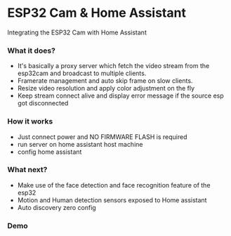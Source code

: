 # ESP32 Cam & Home Assistant
Integrating the ESP32 Cam with Home Assistant

### What it does?
- It's basically a proxy server which fetch the video stream from the esp32cam and broadcast to multiple clients. 
- Framerate management and auto skip frame on slow clients.
- Resize video resolution and apply color adjustment on the fly
- Keep stream connect alive and display error message if the source esp got disconnected

### How it works

- Just connect power and NO FIRMWARE FLASH is required
- run server on home assistant host machine
- config home assistant 

### What next?
- Make use of the face detection and face recognition feature of the esp32
- Motion and Human detection sensors exposed to Home assistant
- Auto discovery zero config

### Demo

